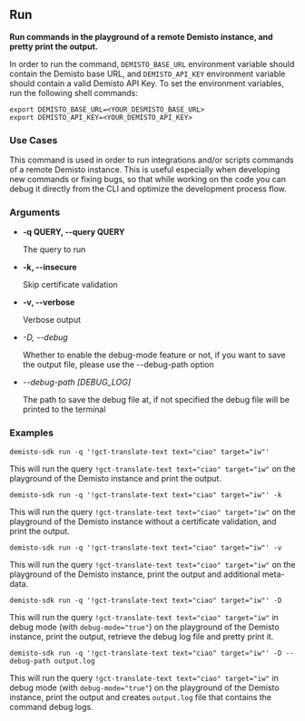 ## Run

**Run commands in the playground of a remote Demisto instance, and pretty print the output.**

In order to run the command, `DEMISTO_BASE_URL` environment variable should contain the Demisto base URL, and `DEMISTO_API_KEY` environment variable should contain a valid Demisto API Key.
To set the environment variables, run the following shell commands:
```
export DEMISTO_BASE_URL=<YOUR_DESMISTO_BASE_URL>
export DEMISTO_API_KEY=<YOUR_DEMISTO_API_KEY>
```


### Use Cases
This command is used in order to run integrations and/or scripts commands of a remote Demisto instance. This is useful especially when developing new commands or fixing bugs, so that while working on the code you can debug it directly from the CLI and optimize the development process flow.


### Arguments
* **-q QUERY, --query QUERY**

    The query to run
    
* **-k, --insecure**

    Skip certificate validation
    
* **-v, --verbose**

    Verbose output
    
* *-D, --debug*

    Whether to enable the debug-mode feature or not, if you want to save the output file, please use the --debug-path option
    
* *--debug-path [DEBUG_LOG]*

    The path to save the debug file at, if not specified the debug file will be printed to the terminal

### Examples
```
demisto-sdk run -q '!gct-translate-text text="ciao" target="iw"'
```
This will run the query `!gct-translate-text text="ciao" target="iw"` on the playground of the Demisto instance and print the output.

```
demisto-sdk run -q '!gct-translate-text text="ciao" target="iw"' -k
```
This will run the query `!gct-translate-text text="ciao" target="iw"` on the playground of the Demisto instance without a certificate validation, and print the output.

```
demisto-sdk run -q '!gct-translate-text text="ciao" target="iw"' -v
```
This will run the query `!gct-translate-text text="ciao" target="iw"` on the playground of the Demisto instance, print the output and additional meta-data.

```
demisto-sdk run -q '!gct-translate-text text="ciao" target="iw"' -D
```
This will run the query `!gct-translate-text text="ciao" target="iw"` in debug mode (with `debug-mode="true"`) on the playground of the Demisto instance, print the output, retrieve the debug log file and pretty print it.

```
demisto-sdk run -q '!gct-translate-text text="ciao" target="iw"' -D --debug-path output.log
```
This will run the query `!gct-translate-text text="ciao" target="iw"` in debug mode (with `debug-mode="true"`) on the playground of the Demisto instance, print the output and creates `output.log` file that contains the command debug logs.

